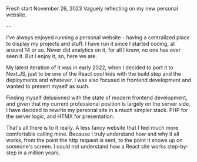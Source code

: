 Fresh start
November 26, 2023
Vaguely reflecting on my new personal website.

--

I've always enjoyed running a personal website - having a centralized place to display my projects and stuff. I have run it since I started coding, at around 14 or so. Never did analytics on it, for all I know, no one has ever seen it. But I enjoy it, so, here we are.

My latest iteration of it was in early 2022, when I decided to port it to Next.JS, just to be one of the React cool kids with the build step and the deployments and whatever. I was also focused in frontend development and wanted to present myself as such.

Finding myself delusioned with the state of modern frontend development, and given that my current professional position is largely on the server side, I have decided to rewrite my personal site in a much simpler stack. PHP for the server logic, and HTMX for presentation.

That's all there is to it really. A less fancy website that I feel much more comfortable calling mine. Because I truly understand how and why it all works, from the point the http request is sent, to the point it shows up on someone's screen. I could not understand how a React site works step-by-step in a million years.
